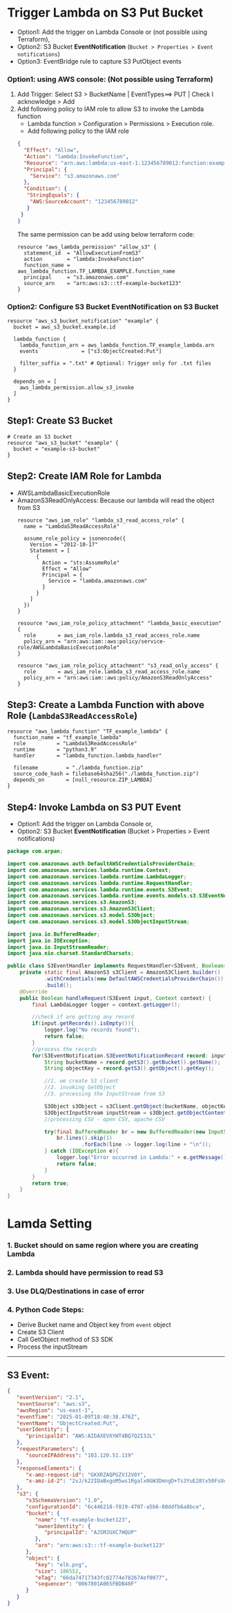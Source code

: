 # Trigger Lambda on S3 Put Bucket
- Option1: Add the trigger on Lambda Console or (not possible using Terraform),
- Option2: S3 Bucket **EventNotification** (`Bucket > Properties > Event notifications`)
- Option3: EventBridge rule to capture S3 PutObject events

### Option1: using AWS console: (Not possible using Terraform)
1. Add Trigger: Select S3 > BucketName | EventTypes==> PUT | Check I acknowledge > Add
2. Add following policy to IAM role to allow S3 to invoke the Lambda function
   - Lambda function > Configuration > Permissions > Execution role.
   - Add following policy to the IAM role
    ````json
    {
      "Effect": "Allow",
      "Action": "lambda:InvokeFunction",
      "Resource": "arn:aws:lambda:us-east-1:123456789012:function:example-lambda-function",
      "Principal": {
        "Service": "s3.amazonaws.com"
      },
      "Condition": {
       "StringEquals": {
        "AWS:SourceAccount": "123456789012"
       }
     }
    }
    ````
   The same permission can be add using below terraform code:
    ````hcl
    resource "aws_lambda_permission" "allow_s3" {
      statement_id  = "AllowExecutionFromS3"
      action        = "lambda:InvokeFunction"
      function_name = aws_lambda_function.TF_LAMBDA_EXAMPLE.function_name
      principal     = "s3.amazonaws.com"
      source_arn    = "arn:aws:s3:::tf-example-bucket123"
    }
    ````

### Option2: Configure S3 Bucket EventNotification on S3 Bucket
````hcl
resource "aws_s3_bucket_notification" "example" {
  bucket = aws_s3_bucket.example.id

  lambda_function {
    lambda_function_arn = aws_lambda_function.TF_example_lambda.arn
    events              = ["s3:ObjectCreated:Put"]

    filter_suffix = ".txt" # Optional: Trigger only for .txt files
  }

  depends_on = [
    aws_lambda_permission.allow_s3_invoke
  ]
}
````


## Step1: Create S3 Bucket
````hcl
# Create an S3 bucket
resource "aws_s3_bucket" "example" {
  bucket = "example-s3-bucket"
}
````


## Step2: Create IAM Role for Lambda
- AWSLambdaBasicExecutionRole
- AmazonS3ReadOnlyAccess: Because our lambda will read the object from S3
    ````hcl
    resource "aws_iam_role" "lambda_s3_read_access_role" {
      name = "LambdaS3ReadAccessRole"
    
      assume_role_policy = jsonencode({
        Version = "2012-10-17"
        Statement = [
          {
            Action = "sts:AssumeRole"
            Effect = "Allow"
            Principal = {
              Service = "lambda.amazonaws.com"
            }
          }
        ]
      })
    }
    
    resource "aws_iam_role_policy_attachment" "lambda_basic_execution" {
      role       = aws_iam_role.lambda_s3_read_access_role.name
      policy_arn = "arn:aws:iam::aws:policy/service-role/AWSLambdaBasicExecutionRole"
    }
    
    resource "aws_iam_role_policy_attachment" "s3_read_only_access" {
      role       = aws_iam_role.lambda_s3_read_access_role.name
      policy_arn = "arn:aws:iam::aws:policy/AmazonS3ReadOnlyAccess"
    }
    ````
  

## Step3: Create a Lambda Function with above Role (`LambdaS3ReadAccessRole`)
````hcl
resource "aws_lambda_function" "TF_example_lambda" {
  function_name = "tf_example_lambda"
  role          = "LambdaS3ReadAccessRole"
  runtime       = "python3.9"
  handler       = "lambda_function.lambda_handler"

  filename         = "./lambda_function.zip"
  source_code_hash = filebase64sha256("./lambda_function.zip")
  depends_on       = [null_resource.ZIP_LAMBDA]
}
````

## Step4: Invoke Lambda on S3 PUT Event
- Option1: Add the trigger on Lambda Console or,
- Option2: S3 Bucket **EventNotification** (Bucket > Properties > Event notifications)

````java
package com.arpan;

import com.amazonaws.auth.DefaultAWSCredentialsProviderChain;
import com.amazonaws.services.lambda.runtime.Context;
import com.amazonaws.services.lambda.runtime.LambdaLogger;
import com.amazonaws.services.lambda.runtime.RequestHandler;
import com.amazonaws.services.lambda.runtime.events.S3Event;
import com.amazonaws.services.lambda.runtime.events.models.s3.S3EventNotification;
import com.amazonaws.services.s3.AmazonS3;
import com.amazonaws.services.s3.AmazonS3Client;
import com.amazonaws.services.s3.model.S3Object;
import com.amazonaws.services.s3.model.S3ObjectInputStream;

import java.io.BufferedReader;
import java.io.IOException;
import java.io.InputStreamReader;
import java.nio.charset.StandardCharsets;

public class S3EventHandler implements RequestHandler<S3Event, Boolean> {
    private static final AmazonS3 s3Client = AmazonS3Client.builder()
            .withCredentials(new DefaultAWSCredentialsProviderChain())
            .build();
    @Override
    public Boolean handleRequest(S3Event input, Context context) {
        final LambdaLogger logger = context.getLogger();

        //check if are getting any record
        if(input.getRecords().isEmpty()){
            logger.log("No records found");
            return false;
        }
        //process the records
        for(S3EventNotification.S3EventNotificationRecord record: input.getRecords()){
            String bucketName = record.getS3().getBucket().getName();
            String objectKey = record.getS3().getObject().getKey();

            //1. we create S3 client
            //2. invoking GetObject
            //3. processing the InputStream from S3

            S3Object s3Object = s3Client.getObject(bucketName, objectKey);
            S3ObjectInputStream inputStream = s3Object.getObjectContent();
            //processing CSV - open CSV, apache CSV

            try(final BufferedReader br = new BufferedReader(new InputStreamReader(inputStream, StandardCharsets.UTF_8))){
                br.lines().skip(1)
                        .forEach(line -> logger.log(line + "\n"));
            } catch (IOException e){
                logger.log("Error occurred in Lambda:" + e.getMessage());
                return false;
            }
        }
        return true;
    }
}
````



# Lamda Setting
### 1. Bucket should on same region where you are creating Lambda
### 2. Lambda should have permission to read S3
### 3. Use DLQ/Destinations in case of error
### 4. Python Code Steps:
- Derive Bucket name and Object key from `event` object
- Create S3 Client
- Call GetObject method of S3 SDK
- Process the inputStream

---

## S3 Event:
````json
{
   "eventVersion": "2.1",
   "eventSource": "aws:s3",
   "awsRegion": "us-east-1",
   "eventTime": "2025-01-09T18:48:38.476Z",
   "eventName": "ObjectCreated:Put",
   "userIdentity": {
      "principalId": "AWS:AIDAXEVXYWT4BQ7Q2I3JL"
   },
   "requestParameters": {
      "sourceIPAddress": "103.120.51.119"
   },
   "responseElements": {
      "x-amz-request-id": "GKXRZAQPGZVJ2V0Y",
      "x-amz-id-2": "2vJ/k22IDaBxgoM5ws1Rgalx0GW3DmngD+Ts3YuE28tx50FsUc5u+lzD747/szttjCQfYp1ygMPifImruzUQ9RqLte06qHmVAxGfVQWwof4="
   },
   "s3": {
      "s3SchemaVersion": "1.0",
      "configurationId": "6c446218-f819-4707-a5b6-00ddfb6a8bce",
      "bucket": {
         "name": "tf-example-bucket123",
         "ownerIdentity": {
            "principalId": "AJSMJUXC7HQUP"
         },
         "arn": "arn:aws:s3:::tf-example-bucket123"
      },
      "object": {
         "key": "elk.png",
         "size": 186552,
         "eTag": "66da74717343fc02774e782674ef0077",
         "sequencer": "0067801A065FBDB40F"
      }
   }
}
````